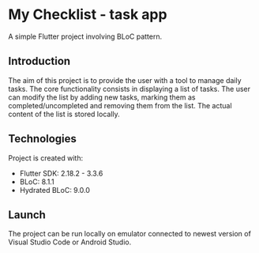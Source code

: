 # My Checklist - task app
A simple Flutter project involving BLoC pattern. 

## Introduction
The aim of this project is to provide the user with a tool to manage daily tasks. The core functionality consists in displaying a list of tasks. The user can modify the list by adding new tasks, marking them as completed/uncompleted and removing them from the list. The actual content of the list is stored locally.

## Technologies
Project is created with:
* Flutter SDK: 2.18.2 - 3.3.6 
* BLoC: 8.1.1
* Hydrated BLoC: 9.0.0

## Launch
The project can be run locally on emulator connected to newest version of Visual Studio Code or Android Studio.